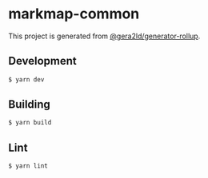 # markmap-common

This project is generated from [@gera2ld/generator-rollup](https://github.com/gera2ld/generator-rollup).

## Development

``` sh
$ yarn dev
```

## Building

```sh
$ yarn build
```

## Lint

``` sh
$ yarn lint
```
